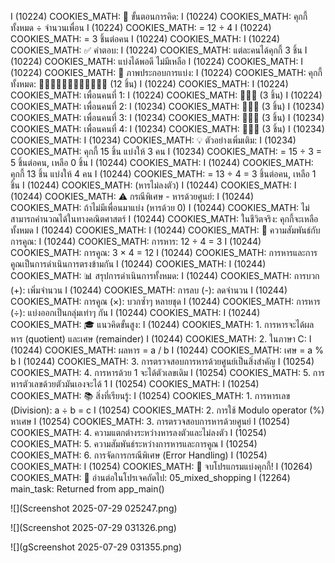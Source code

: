 I (10224) COOKIES_MATH: 🧮 ขั้นตอนการคิด:
I (10224) COOKIES_MATH:    คุกกี้ทั้งหมด ÷ จำนวนเพื่อน
I (10224) COOKIES_MATH:    = 12 ÷ 4
I (10224) COOKIES_MATH:    = 3 ชิ้นต่อคน
I (10224) COOKIES_MATH:
I (10224) COOKIES_MATH: ✅ คำตอบ:
I (10224) COOKIES_MATH:    แต่ละคนได้คุกกี้ 3 ชิ้น
I (10224) COOKIES_MATH:    แบ่งได้พอดี ไม่มีเหลือ
I (10224) COOKIES_MATH: 
I (10224) COOKIES_MATH: 🎨 ภาพประกอบการแบ่ง:
I (10224) COOKIES_MATH:    คุกกี้ทั้งหมด: 🍪🍪🍪🍪🍪🍪🍪🍪🍪🍪🍪🍪 (12 ชิ้น)
I (10224) COOKIES_MATH:
I (10224) COOKIES_MATH:    เพื่อนคนที่ 1: 
I (10224) COOKIES_MATH: 🍪🍪🍪 (3 ชิ้น)
I (10224) COOKIES_MATH:    เพื่อนคนที่ 2: 
I (10234) COOKIES_MATH: 🍪🍪🍪 (3 ชิ้น)
I (10234) COOKIES_MATH:    เพื่อนคนที่ 3: 
I (10234) COOKIES_MATH: 🍪🍪🍪 (3 ชิ้น)
I (10234) COOKIES_MATH:    เพื่อนคนที่ 4: 
I (10234) COOKIES_MATH: 🍪🍪🍪 (3 ชิ้น)
I (10234) COOKIES_MATH:
I (10234) COOKIES_MATH: 💡 ตัวอย่างเพิ่มเติม:
I (10234) COOKIES_MATH:    คุกกี้ 15 ชิ้น แบ่งให้ 3 คน
I (10234) COOKIES_MATH:    = 15 ÷ 3 = 5 ชิ้นต่อคน, เหลือ 0 ชิ้น
I (10244) COOKIES_MATH: 
I (10244) COOKIES_MATH:    คุกกี้ 13 ชิ้น แบ่งให้ 4 คน
I (10244) COOKIES_MATH:    = 13 ÷ 4 = 3 ชิ้นต่อคน, เหลือ 1 ชิ้น
I (10244) COOKIES_MATH:    (หารไม่ลงตัว)
I (10244) COOKIES_MATH:
I (10244) COOKIES_MATH: ⚠️  กรณีพิเศษ - หารด้วยศูนย์:
I (10244) COOKIES_MATH:    ถ้าไม่มีเพื่อนมาแบ่ง (หารด้วย 0)
I (10244) COOKIES_MATH:    ไม่สามารถคำนวณได้ในทางคณิตศาสตร์
I (10244) COOKIES_MATH:    ในชีวิตจริง: คุกกี้จะเหลือทั้งหมด
I (10244) COOKIES_MATH:
I (10244) COOKIES_MATH: 🔄 ความสัมพันธ์กับการคูณ:
I (10244) COOKIES_MATH:    การหาร: 12 ÷ 4 = 3
I (10244) COOKIES_MATH:    การคูณ: 3 × 4 = 12
I (10244) COOKIES_MATH:    การหารและการคูณเป็นการดำเนินการตรงข้ามกัน
I (10244) COOKIES_MATH:
I (10244) COOKIES_MATH: 📊 สรุปการดำเนินการทั้งหมด:
I (10244) COOKIES_MATH:    การบวก (+): เพิ่มจำนวน
I (10244) COOKIES_MATH:    การลบ (-): ลดจำนวน
I (10244) COOKIES_MATH:    การคูณ (×): บวกซ้ำๆ หลายชุด
I (10244) COOKIES_MATH:    การหาร (÷): แบ่งออกเป็นกลุ่มเท่าๆ กัน
I (10244) COOKIES_MATH:
I (10244) COOKIES_MATH: 🎓 แนวคิดขั้นสูง:
I (10244) COOKIES_MATH:    1. การหารจะได้ผลหาร (quotient) และเศษ (remainder)
I (10244) COOKIES_MATH:    2. ในภาษา C:
I (10244) COOKIES_MATH:       ผลหาร = a / b
I (10244) COOKIES_MATH:       เศษ = a % b
I (10244) COOKIES_MATH:    3. การตรวจสอบการหารด้วยศูนย์เป็นสิ่งสำคัญ
I (10254) COOKIES_MATH:    4. การหารด้วย 1 จะได้ตัวเลขเดิม
I (10254) COOKIES_MATH:    5. การหารตัวเลขด้วยตัวมันเองจะได้ 1
I (10254) COOKIES_MATH:
I (10254) COOKIES_MATH: 📚 สิ่งที่เรียนรู้:
I (10254) COOKIES_MATH:    1. การหารเลข (Division): a ÷ b = c
I (10254) COOKIES_MATH:    2. การใช้ Modulo operator (%) หาเศษ
I (10254) COOKIES_MATH:    3. การตรวจสอบการหารด้วยศูนย์
I (10254) COOKIES_MATH:    4. ความแตกต่างระหว่างหารลงตัวและไม่ลงตัว
I (10254) COOKIES_MATH:    5. ความสัมพันธ์ระหว่างการหารและการคูณ
I (10254) COOKIES_MATH:    6. การจัดการกรณีพิเศษ (Error Handling)
I (10254) COOKIES_MATH:
I (10254) COOKIES_MATH: 🎉 จบโปรแกรมแบ่งคุกกี้!
I (10264) COOKIES_MATH: 📖 อ่านต่อในโปรเจคถัดไป: 05_mixed_shopping
I (12264) main_task: Returned from app_main()

![](Screenshot 2025-07-29 025247.png)

![](Screenshot 2025-07-29 031326.png)

![](gScreenshot 2025-07-29 031355.png)
